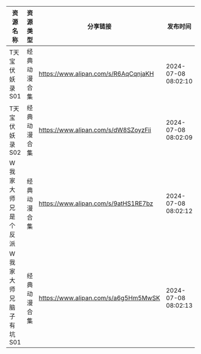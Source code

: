 | 资源名称          | 资源类型   | 分享链接                                 | 发布时间                |
| ------------- | ------ | ------------------------------------ | ------------------- |
| T天宝伏妖录S01     | 经典动漫合集 | https://www.alipan.com/s/R6AqCqnjaKH | 2024-07-08 08:02:10 |
| T天宝伏妖录S02     | 经典动漫合集 | https://www.alipan.com/s/dW8SZoyzFii | 2024-07-08 08:02:09 |
| W我家大师兄是个反派    | 经典动漫合集 | https://www.alipan.com/s/9atHS1RE7bz | 2024-07-08 08:02:12 |
| W我家大师兄脑子有坑S01 | 经典动漫合集 | https://www.alipan.com/s/a6g5Hm5MwSK | 2024-07-08 08:02:13 |
